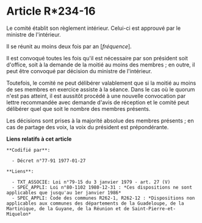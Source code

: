 # Article R*234-16

Le comité établit son règlement intérieur. Celui-ci est approuvé par le ministre de l'intérieur.

Il se réunit au moins deux fois par an [*fréquence*].

Il est convoqué toutes les fois qu'il est nécessaire par son président soit d'office, soit à la demande de la moitié au moins
des membres ; en outre, il peut être convoqué par décision du ministre de l'intérieur.

Toutefois, le comité ne peut délibérer valablement que si la moitié au moins de ses membres en exercice assiste à la séance.
Dans le cas où le quorum n'est pas atteint, il est aussitôt procédé à une nouvelle convocation par lettre recommandée avec
demande d'avis de réception et le comité peut délibérer quel que soit le nombre des membres présents.

Les décisions sont prises à la majorité absolue des membres présents ; en cas de partage des voix, la voix du président est
prépondérante.

**Liens relatifs à cet article**

	**Codifié par**:

	  - Décret n°77-91 1977-01-27

	**Liens**:

	  - TXT_ASSOCIE: Loi n°79-15 du 3 janvier 1979 - art. 27 (V)
	  - SPEC_APPLI: Loi n°80-1102 1980-12-31 : *Ces dispositions ne sont applicables que jusqu'au 1er janvier 1986*
	  - SPEC_APPLI: Code des communes R262-1, R262-12 : *Dispositions non applicables aux communes des départements de la Guadeloupe, de la Martinique, de la Guyane, de la Réunion et de Saint-Pierre-et-Miquelon*
